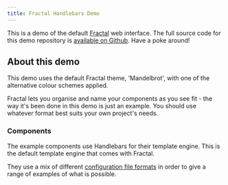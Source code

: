 ```yaml
---
title: Fractal Handlebars Demo
---
```


This is a demo of the default [Fractal](http://github.com/frctl/fractal) web interface. The full source code for this demo repository is [available on Github](https://github.com/frctl/handlebars-demo). Have a poke around!

## About this demo

This demo uses the default Fractal theme, 'Mandelbrot', with one of the alternative colour schemes applied.

Fractal lets you organise and name your components as you see fit - the way it's been done in this demo is just an example. You should use whatever format best suits your own project's needs.

### Components

The example components use Handlebars for their template engine. This is the default template engine that comes with Fractal.

They use a mix of different [configuration file formats](https://github.com/frctl/fractal/blob/master/docs/configuration-files.md) in order to give a range of examples of what is possible.
